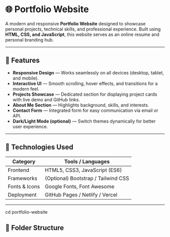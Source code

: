 # 🌐 Portfolio Website

A modern and responsive **Portfolio Website** designed to showcase personal projects, technical skills, and professional experience. Built using **HTML, CSS, and JavaScript**, this website serves as an online resume and personal branding hub.

---

## 🚀 Features

- **Responsive Design** — Works seamlessly on all devices (desktop, tablet, and mobile).  
- **Interactive UI** — Smooth scrolling, hover effects, and transitions for a modern feel.  
- **Projects Showcase** — Dedicated section for displaying project cards with live demo and GitHub links.  
- **About Me Section** — Highlights background, skills, and interests.  
- **Contact Form** — Integrated form for easy communication via email or API.  
- **Dark/Light Mode (optional)** — Switch themes dynamically for better user experience.

---

## 🧠 Technologies Used

| Category | Tools / Languages |
|-----------|-------------------|
| Frontend | HTML5, CSS3, JavaScript (ES6) |
| Frameworks | (Optional) Bootstrap / Tailwind CSS |
| Fonts & Icons | Google Fonts, Font Awesome |
| Deployment | GitHub Pages / Netlify / Vercel |

---
cd portfolio-website


## 🧩 Folder Structure

